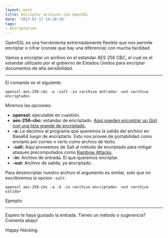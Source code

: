 ```yaml
---
layout: post
title: Encriptar archivos con OpenSSL
date: '2017-07-17 14:38:10'
tags:
- encriptacion
---
```


OpenSSL es una herramienta extremadamente flexible que nos permite encriptar o cifrar (conste que hay una diferencia) con mucha facilidad.

Vamos a encriptar un archivo en el estandar AES 256 CBC, el cual es el estandar utilizado por el gobierno de Estados Unidos para encriptar documentos de alta sensibilidad.

<script type="text/javascript" src="https://asciinema.org/a/LnkAyQ6UmMMD1Lc19TfqXECUX.js" id="asciicast-LnkAyQ6UmMMD1Lc19TfqXECUX" async></script>
--------------

El comando es el siguiente:

`openssl aes-256-cbc -a -salt -in <archivo entrada> -out <archivo encriptado>`

Miremos las opciones:

* **openssl:** ejecutable en cuestión.
* **aes-256-cbc:** estandar de encriptado. [Aquí pueden encontrar un Gist con una lista grande de encriptado.](https://gist.github.com/reggi/4459803)
* **-a:** Le decimos al programa que queremos la salida del archivo en Base64 *luego* de encriptarlo. Esto nos provee de portabilidad como enviarlo por correo o verlo como archivo de texto.
* **-salt:** Aquí proveemos de Salt al método de encriptado para mitigar ataques precomputados como [Rainbow Attacks](https://en.wikipedia.org/wiki/Rainbow_table).
* **-in:** Archivo de entrada. El que queremos encriptar.
* **-out:** Archivo de salida, ya encriptado.

Para desencriptar nuestro archivo el argumento es similar, solo que no escribiremos la opcion `-salt`:

`openssl aes-256-cbc -a -d -in <archivo encriptado> -out <archivo salida>`

Ejemplo:

<script type="text/javascript" src="https://asciinema.org/a/slMYrWpCPFR3OoBXxE0G1fxr1.js" id="asciicast-slMYrWpCPFR3OoBXxE0G1fxr1" async></script>
--------------

Espero te haya gustado la entrada. Tienes un método o sugerencia? Comenta abajo!

*Happy Hacking.*